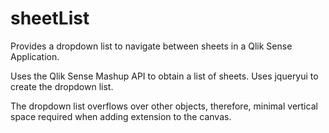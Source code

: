 # sheetList
Provides a dropdown list to navigate between sheets in a Qlik Sense Application.

Uses the Qlik Sense Mashup API to obtain a list of sheets.
Uses jqueryui to create the dropdown list.  

The dropdown list overflows over other objects, therefore, minimal vertical space required when adding extension to the canvas.

